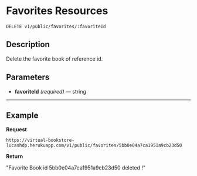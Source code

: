 # Favorites Resources

    DELETE v1/public/favorites/:favoriteId

## Description
Delete the favorite book of reference id.

## Parameters

- **favoriteId** _(required)_ — string

***

## Example
**Request**

    https://virtual-bookstore-lucashdp.herokuapp.com/v1/public/favorites/5bb0e04a7ca1951a9cb23d50

**Return**

"Favorite Book id 5bb0e04a7ca1951a9cb23d50 deleted !"